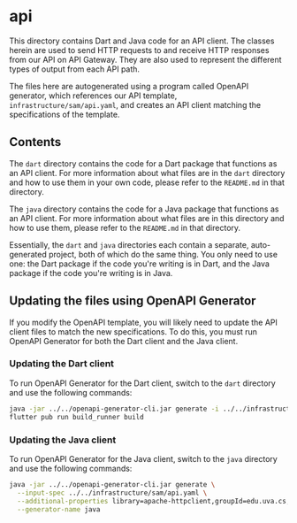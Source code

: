 # api

This directory contains Dart and Java code for an API client. The classes herein are used to send HTTP requests to and receive HTTP responses from our API on API Gateway. They are also used to represent the different types of output from each API path.

The files here are autogenerated using a program called OpenAPI generator, which references our API template, `infrastructure/sam/api.yaml`, and creates an API client matching the specifications of the template.

## Contents

The `dart` directory contains the code for a Dart package that functions as an API client. For more information about what files are in the `dart` directory and how to use them in your own code, please refer to the `README.md` in that directory.

The `java` directory contains the code for a Java package that functions as an API client. For more information about what files are in this directory and how to use them, please refer to the `README.md` in that directory.

Essentially, the `dart` and `java` directories each contain a separate, auto-generated project, both of which do the same thing. You only need to use one: the Dart package if the code you're writing is in Dart, and the Java package if the code you're writing is in Java.

## Updating the files using OpenAPI Generator

If you modify the OpenAPI template, you will likely need to update the API client files to match the new specifications. To do this, you must run OpenAPI Generator for both the Dart client and the Java client.

### Updating the Dart client

To run OpenAPI Generator for the Dart client, switch to the `dart` directory and use the following commands:

```bash
java -jar ../../openapi-generator-cli.jar generate -i ../../infrastructure/sam/api.yaml --generate-alias-as-model --additional-properties pubName=moralpainapi -g dart-dio
flutter pub run build_runner build
```

### Updating the Java client

To run OpenAPI Generator for the Java client, switch to the `java` directory and use the following commands:

```bash
java -jar ../../openapi-generator-cli.jar generate \
  --input-spec ../../infrastructure/sam/api.yaml \
  --additional-properties library=apache-httpclient,groupId=edu.uva.cs,artifactId=moraldistressapi \
  --generator-name java
```
